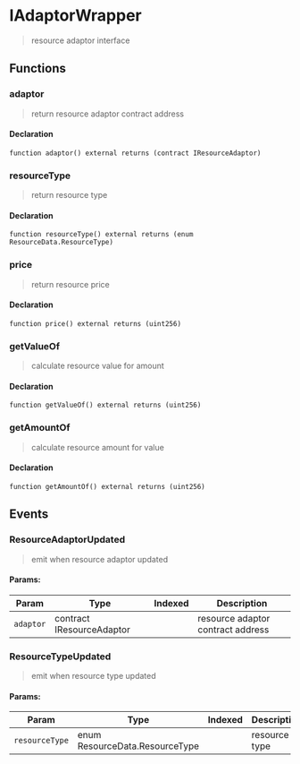 # IAdaptorWrapper



> resource adaptor interface


## Functions
### adaptor

> return resource adaptor contract address

#### Declaration
```
function adaptor() external returns (contract IResourceAdaptor)
```



### resourceType

> return resource type

#### Declaration
```
function resourceType() external returns (enum ResourceData.ResourceType)
```



### price

> return resource price

#### Declaration
```
function price() external returns (uint256)
```



### getValueOf

> calculate resource value for amount

#### Declaration
```
function getValueOf() external returns (uint256)
```



### getAmountOf

> calculate resource amount for value

#### Declaration
```
function getAmountOf() external returns (uint256)
```




## Events

### ResourceAdaptorUpdated

> emit when resource adaptor updated

  
#### Params:
| Param | Type | Indexed | Description |
| --- | --- | :---: | --- |
|`adaptor` | contract IResourceAdaptor |  | resource adaptor contract address
### ResourceTypeUpdated

> emit when resource type updated

  
#### Params:
| Param | Type | Indexed | Description |
| --- | --- | :---: | --- |
|`resourceType` | enum ResourceData.ResourceType |  | resource type
